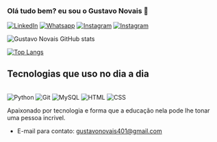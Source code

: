 ### Olá tudo bem? eu sou o Gustavo Novais 👋
[![LinkedIn](https://img.shields.io/badge/LinkedIn-0077B5?style=for-the-badge&logo=linkedin&logoColor=white)](https://www.linkedin.com/in/gustavo-novais-lima/)
[![Whatsapp](https://img.shields.io/badge/WhatsApp-25D366?style=for-the-badge&logo=whatsapp&logoColor=white)](https://wa.me/5511974959463)
[![Instagram](	https://img.shields.io/badge/Instagram-E4405F?style=for-the-badge&logo=instagram&logoColor=white)](https://www.instagram.com/gustavo_.novais/)
[![Instagram](https://img.shields.io/badge/GitHub-100000?style=for-the-badge&logo=github&logoColor=white)](https://github.com/gustavonovais1)



![Gustavo Novais GitHub stats](https://github-readme-stats.vercel.app/api?username=gustavonovais1&show_icons=true&theme=tokyonight)

[![Top Langs](	https://github-readme-stats.vercel.app/api/top-langs/?username=gustavonovais1&theme=blue-green)](https://github.com/anuraghazra/github-readme-stats)




## Tecnologias que uso no dia a dia

<div style="display: inline_block"><br/>
    <img aling="center" alt="Python" src="https://img.shields.io/badge/Python-3776AB?style=for-the-badge&logo=python&logoColor=white"/>    <img aling="center" alt="Git" src="https://img.shields.io/badge/GIT-E44C30?style=for-the-badge&logo=git&logoColor=white"/>    <img aling="center" alt="MySQL" src="https://img.shields.io/badge/MySQL-00000F?style=for-the-badge&logo=mysql&logoColor=white"/>    <img aling="center" alt="HTML" src="https://img.shields.io/badge/HTML-239120?style=for-the-badge&logo=html5&logoColor=white"/>    <img aling="center" alt="CSS" src="https://img.shields.io/badge/CSS3-1572B6?style=for-the-badge&logo=css3&logoColor=white"/>

Apaixonado por tecnologia e forma que a educação nela pode lhe tonar uma pessoa incrivel.

- E-mail para contato: gustavonovais401@gmail.com

